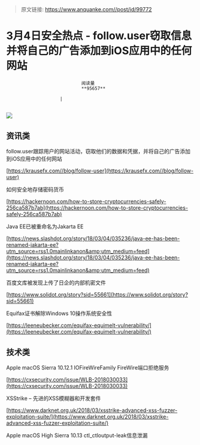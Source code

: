 > 原文链接: https://www.anquanke.com//post/id/99772 


# 3月4日安全热点 - follow.user窃取信息并将自己的广告添加到iOS应用中的任何网站


                                阅读量   
                                **95657**
                            
                        |
                        
                                                                                    



## [![](https://p2.ssl.qhimg.com/t01290a1184cc44589a.png)](https://p2.ssl.qhimg.com/t01290a1184cc44589a.png)

## 资讯类

follow.user跟踪用户的网站活动，窃取他们的数据和凭据，并将自己的广告添加到iOS应用中的任何网站

[https://krausefx.com//blog/follow-user](https://krausefx.com//blog/follow-user)



如何安全地存储密码货币

[https://hackernoon.com/how-to-store-cryptocurrencies-safely-256ca587b7ab](https://hackernoon.com/how-to-store-cryptocurrencies-safely-256ca587b7ab)



Java EE已被重命名为Jakarta EE

[https://news.slashdot.org/story/18/03/04/035236/java-ee-has-been-renamed-jakarta-ee?utm_source=rss1.0mainlinkanon&amp;utm_medium=feed](https://news.slashdot.org/story/18/03/04/035236/java-ee-has-been-renamed-jakarta-ee?utm_source=rss1.0mainlinkanon&amp;utm_medium=feed)



百度文库被发现上传了日企的内部机密文件

[https://www.solidot.org/story?sid=55661](https://www.solidot.org/story?sid=55661)



Equifax证书解除Windows 10操作系统安全性

[https://leeneubecker.com/equifax-equimelt-vulnerability/](https://leeneubecker.com/equifax-equimelt-vulnerability/)



## 技术类

Apple macOS Sierra 10.12.1 IOFireWireFamily FireWire端口拒绝服务

[https://cxsecurity.com/issue/WLB-2018030033](https://cxsecurity.com/issue/WLB-2018030033)



XSStrike – 先进的XSS模糊器和开发套件

[https://www.darknet.org.uk/2018/03/xsstrike-advanced-xss-fuzzer-exploitation-suite/](https://www.darknet.org.uk/2018/03/xsstrike-advanced-xss-fuzzer-exploitation-suite/)





Apple macOS High Sierra 10.13 ctl_ctloutput-leak信息泄漏


